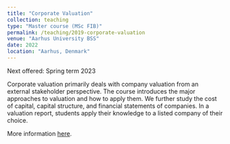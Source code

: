```yaml
---
title: "Corporate Valuation"
collection: teaching
type: "Master course (MSc FIB)"
permalink: /teaching/2019-corporate-valuation
venue: "Aarhus University BSS"
date: 2022
location: "Aarhus, Denmark"
---
```


Next offered: Spring term 2023

Corporate valuation primarily deals with company valuation from an external stakeholder perspective. The course introduces the major approaches to valuation and how to apply them. We further study the cost of capital, capital structure, and financial statements of companies. In a valuation report, students apply their knowledge to a listed company of their choice.

More information <a href="https://kursuskatalog.au.dk/en/course/110054/Corporate-Valuation">here</a>.
